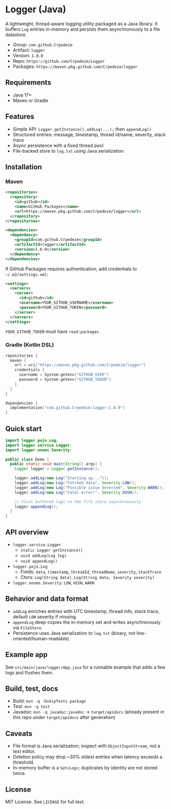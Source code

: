 # Logger (Java)

A lightweight, thread-aware logging utility packaged as a Java library. It buffers `Log` entries in-memory and persists them asynchronously to a file datastore.

- Group: `com.github.Crpedeim`
- Artifact: `logger`
- Version: `1.0.0`
- Repo: `https://github.com/Crpedeim/Logger`
- Packages: `https://maven.pkg.github.com/Crpedeim/logger`

## Requirements
- Java 17+
- Maven or Gradle

## Features
- Simple API: `Logger.getInstance().addLog(...);` then `appendLog()`
- Structured entries: message, timestamp, thread id/name, severity, stack trace
- Async persistence with a fixed thread pool
- File-backed store to `log.txt` using Java serialization

## Installation

### Maven
```xml
<repositories>
  <repository>
    <id>github</id>
    <name>GitHub Packages</name>
    <url>https://maven.pkg.github.com/Crpedeim/logger</url>
  </repository>
</repositories>

<dependencies>
  <dependency>
    <groupId>com.github.Crpedeim</groupId>
    <artifactId>logger</artifactId>
    <version>1.0.0</version>
  </dependency>
</dependencies>
```

If GitHub Packages requires authentication, add credentials to `~/.m2/settings.xml`:
```xml
<settings>
  <servers>
    <server>
      <id>github</id>
      <username>YOUR_GITHUB_USERNAME</username>
      <password>YOUR_GITHUB_TOKEN</password>
    </server>
  </servers>
</settings>
```
`YOUR_GITHUB_TOKEN` must have `read:packages`.

### Gradle (Kotlin DSL)
```kotlin
repositories {
  maven {
    url = uri("https://maven.pkg.github.com/Crpedeim/logger")
    credentials {
      username = System.getenv("GITHUB_USER")
      password = System.getenv("GITHUB_TOKEN")
    }
  }
}

dependencies {
  implementation("com.github.Crpedeim:logger:1.0.0")
}
```

## Quick start
```java
import logger.pojo.Log;
import logger.service.Logger;
import logger.enums.Severity;

public class Demo {
  public static void main(String[] args) {
    Logger logger = Logger.getInstance();

    logger.addLog(new Log("Starting up..."));
    logger.addLog(new Log("Fetched data", Severity.LOW));
    logger.addLog(new Log("Possible issue detected", Severity.WARN));
    logger.addLog(new Log("Fatal error!", Severity.HIGH));

    // Flush buffered logs to the file store asynchronously
    logger.appendLog();
  }
}
```

## API overview
- `logger.service.Logger`
  - `static Logger getInstance()`
  - `void addLog(Log log)`
  - `void appendLog()`
- `logger.pojo.Log`
  - Fields: `data`, `timestamp`, `threadId`, `threadName`, `severity`, `stackTrace`
  - Ctors: `Log(String data)`, `Log(String data, Severity severity)`
- `logger.enums.Severity`: `LOW`, `HIGH`, `WARN`

## Behavior and data format
- `addLog` enriches entries with UTC timestamp, thread info, stack trace, default `LOW` severity if missing.
- `appendLog` deep-copies the in-memory set and writes asynchronously via `FileStore`.
- Persistence uses Java serialization to `log.txt` (binary, not line-oriented/human-readable).

## Example app
See `src/main/java/logger/App.java` for a runnable example that adds a few logs and flushes them.

## Build, test, docs
- Build: `mvn -q -DskipTests package`
- Test: `mvn -q test`
- Javadoc: `mvn -q javadoc:javadoc` → `target/apidocs` (already present in this repo under `target/apidocs` after generation)

## Caveats
- File format is Java serialization; inspect with `ObjectInputStream`, not a text editor.
- Deletion policy may drop ~30% oldest entries when latency exceeds a threshold.
- In-memory buffer is a `Set<Log>`; duplicates by identity are not stored twice.

## License 
MIT License. See `LICENSE` for full text.
